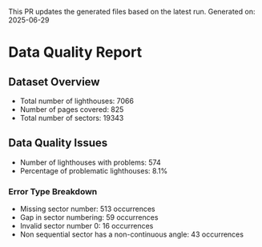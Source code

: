 This PR updates the generated files based on the latest run.
Generated on: 2025-06-29

# Data Quality Report

## Dataset Overview
- Total number of lighthouses: 7066
- Number of pages covered: 825
- Total number of sectors: 19343

## Data Quality Issues
- Number of lighthouses with problems: 574
- Percentage of problematic lighthouses: 8.1%

### Error Type Breakdown
- Missing sector number: 513 occurrences
- Gap in sector numbering: 59 occurrences
- Invalid sector number 0: 16 occurrences
- Non sequential sector has a non-continuous angle: 43 occurrences

